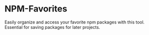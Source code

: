 # NPM-Favorites
Easily organize and access your favorite npm packages with this tool. Essential for saving packages for later projects.
